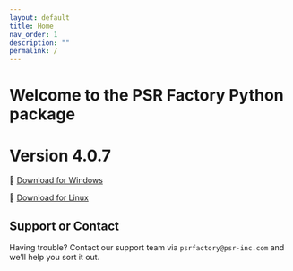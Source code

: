 ```yaml
---
layout: default
title: Home
nav_order: 1
description: ""
permalink: /
---
```


# Welcome to the PSR Factory Python package


# Version 4.0.7

🔗 [Download for Windows](https://www.psr-inc.com/app/link/?t=d&f=factory_python-4.0.7-windows-x64-2609632-release.zip)

🔗 [Download for Linux](https://www.psr-inc.com/app/link/?t=d&f=factory_python-4.0.7-linux-x64-8e1a13b-release.zip)


## Support or Contact

Having trouble? Contact our support team via `psrfactory@psr-inc.com` and we’ll help you sort it out.
